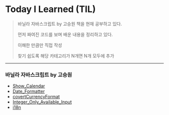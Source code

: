 
# Today I Learned (TIL)
>바닐라 자바스크립트 by 고승원 책을 현재 공부하고 있다.
>
>먼저 짜여진 코드를 보며 배운 내용을 정리하고 있다.
>
>이해한 만큼만 직접 작성  
>
>찾기 쉽도록 해당 카테고리가 N개면 N개 모두에 추가

----------------------------------------------------------------------------------------------------------------------
### 바닐라 자바스크립트 by 고승원
* [Show_Calendar](https://github.com/hyebinyu1110/TIL/blob/main/Vanila_JavaScript/Show_Calendar.md)
* [Date_Formatter](https://github.com/hyebinyu1110/TIL/blob/main/Vanila_JavaScript/Date_Formatter.md)
* [covertCurrencyFormat](https://github.com/hyebinyu1110/TIL/blob/main/Vanila_JavaScript/covertCurrencyFormat.md)
* [Integer_Only_Available_Input](https://github.com/hyebinyu1110/TIL/blob/main/Vanila_JavaScript/Integer_Only_Available_Input_Field.md)
* [i18n](https://github.com/hyebinyu1110/TIL/blob/main/Vanila_JavaScript/%EB%8B%A4%EA%B5%AD%EC%96%B4(i18n).md)
